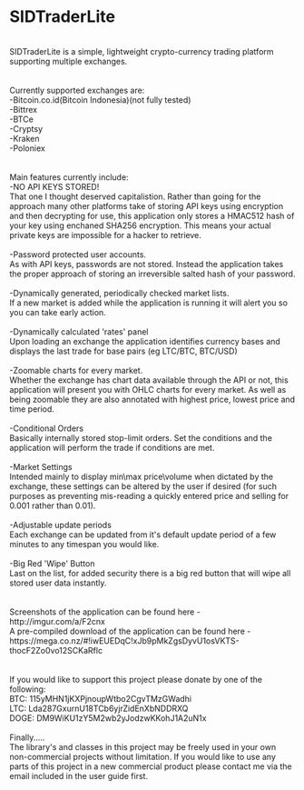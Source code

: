 SIDTraderLite
=============
<br>
SIDTraderLite is a simple, lightweight crypto-currency trading platform supporting multiple exchanges.<br>
<br>
<br>
Currently supported exchanges are:<br>
-Bitcoin.co.id(Bitcoin Indonesia)(not fully tested) <br>
-Bittrex<br>
-BTCe<br>
-Cryptsy<br>
-Kraken<br>
-Poloniex<br>
<br>
<br>
Main features currently include:<br>
-NO API KEYS STORED!<br>
That one I thought deserved capitalistion. Rather than going for the approach many other platforms take of storing API keys using encryption and then decrypting for use, this application only stores a HMAC512 hash of your key using enchaned SHA256 encryption. This means your actual private keys are impossible for a hacker to retrieve.<br>
<br>
-Password protected user accounts.<br>
As with API keys, passwords are not stored. Instead the application takes the proper approach of storing an irreversible salted hash of your password.<br>
<br>
-Dynamically generated, periodically checked market lists.<br>
If a new market is added while the application is running it will alert you so you can take early action.<br>
<br>
-Dynamically calculated 'rates' panel<br>
Upon loading an exchange the application identifies currency bases and displays the last trade for base pairs (eg LTC/BTC, BTC/USD)<br>
<br>
-Zoomable charts for every market.<br>
Whether the exchange has chart data available through the API or not, this application will present you with OHLC charts for every market. As well as being zoomable they are also annotated with highest price, lowest price and time period.<br>
<br>
-Conditional Orders<br>
Basically internally stored stop-limit orders. Set the conditions and the application will perform the trade if conditions are met.<br>
<br>
-Market Settings<br>
Intended mainly to display min\max price\volume when dictated by the exchange, these settings can be altered by the user if desired (for such purposes as preventing mis-reading a quickly entered price and selling for 0.001 rather than 0.01).<br>
<br>
-Adjustable update periods<br>
Each exchange can be updated from it's default update period of a few minutes to any timespan you would like.<br>
<br>
-Big Red 'Wipe' Button<br>
Last on the list, for added security there is a big red button that will wipe all stored user data instantly.<br>
<br><br>
Screenshots of the application can be found here - http://imgur.com/a/F2cnx<br>
A pre-compiled download of the application can be found here - https://mega.co.nz/#!iwEUEDqC!xJb9pMkZgsDyvU1osVKTS-thocF2Zo0vo12SCKaRflc<br>
<br><br>
If you would like to support this project please donate by one of the following:<br>
BTC: 115yMHN1jKXPjnoupWtbo2CgvTMzGWadhi <br>
LTC: Lda287GxurnU18TCb6yjrZidEnXbNDDRXQ <br>
DOGE: DM9WiKU1zY5M2wb2yJodzwKKohJ1A2uN1x <br><br>
Finally.....<br>
The library's and classes in this project may be freely used in your own non-commercial projects without limitation. If you would like to use any parts of this project in a new commercial product please contact me via the email included in the user guide first.
